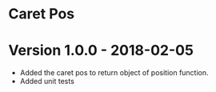# Caret Pos

# Version 1.0.0 - 2018-02-05
- Added the caret pos to return object of position function.
- Added unit tests
